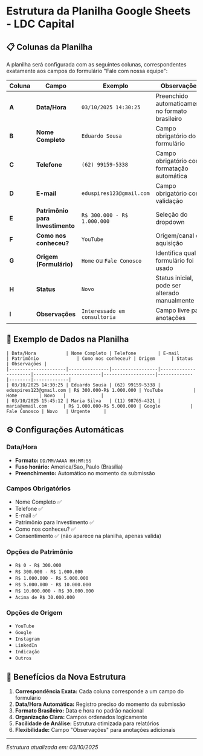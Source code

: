 # Estrutura da Planilha Google Sheets - LDC Capital

## 📋 Colunas da Planilha

A planilha será configurada com as seguintes colunas, correspondentes exatamente aos campos do formulário "Fale com nossa equipe":

| Coluna | Campo | Exemplo | Observações |
|--------|-------|---------|-------------|
| **A** | **Data/Hora** | `03/10/2025 14:30:25` | Preenchido automaticamente no formato brasileiro |
| **B** | **Nome Completo** | `Eduardo Sousa` | Campo obrigatório do formulário |
| **C** | **Telefone** | `(62) 99159-5338` | Campo obrigatório com formatação automática |
| **D** | **E-mail** | `eduspires123@gmail.com` | Campo obrigatório com validação |
| **E** | **Patrimônio para Investimento** | `R$ 300.000 - R$ 1.000.000` | Seleção do dropdown |
| **F** | **Como nos conheceu?** | `YouTube` | Origem/canal de aquisição |
| **G** | **Origem (Formulário)** | `Home` ou `Fale Conosco` | Identifica qual formulário foi usado |
| **H** | **Status** | `Novo` | Status inicial, pode ser alterado manualmente |
| **I** | **Observações** | `Interessado em consultoria` | Campo livre para anotações |

## 🔄 Exemplo de Dados na Planilha

```
| Data/Hora           | Nome Completo | Telefone        | E-mail                | Patrimônio              | Como nos conheceu? | Origem      | Status | Observações |
|---------------------|---------------|-----------------|----------------------|-------------------------|-------------------|-------------|--------|-------------|
| 03/10/2025 14:30:25 | Eduardo Sousa | (62) 99159-5338 | eduspires123@gmail.com | R$ 300.000-R$ 1.000.000 | YouTube           | Home        | Novo   |             |
| 03/10/2025 15:45:12 | Maria Silva   | (11) 98765-4321 | maria@email.com      | R$ 1.000.000-R$ 5.000.000 | Google           | Fale Conosco | Novo   | Urgente     |
```

## ⚙️ Configurações Automáticas

### Data/Hora
- **Formato:** `DD/MM/AAAA HH:MM:SS`
- **Fuso horário:** America/Sao_Paulo (Brasília)
- **Preenchimento:** Automático no momento da submissão

### Campos Obrigatórios
- Nome Completo ✅
- Telefone ✅  
- E-mail ✅
- Patrimônio para Investimento ✅
- Como nos conheceu? ✅
- Consentimento ✅ (não aparece na planilha, apenas valida)

### Opções de Patrimônio
- `R$ 0 - R$ 300.000`
- `R$ 300.000 - R$ 1.000.000`
- `R$ 1.000.000 - R$ 5.000.000`
- `R$ 5.000.000 - R$ 10.000.000`
- `R$ 10.000.000 - R$ 30.000.000`
- `Acima de R$ 30.000.000`

### Opções de Origem
- `YouTube`
- `Google`
- `Instagram`
- `LinkedIn`
- `Indicação`
- `Outros`

## 🎯 Benefícios da Nova Estrutura

1. **Correspondência Exata:** Cada coluna corresponde a um campo do formulário
2. **Data/Hora Automática:** Registro preciso do momento da submissão
3. **Formato Brasileiro:** Data e hora no padrão nacional
4. **Organização Clara:** Campos ordenados logicamente
5. **Facilidade de Análise:** Estrutura otimizada para relatórios
6. **Flexibilidade:** Campo "Observações" para anotações adicionais

---
*Estrutura atualizada em: 03/10/2025*








